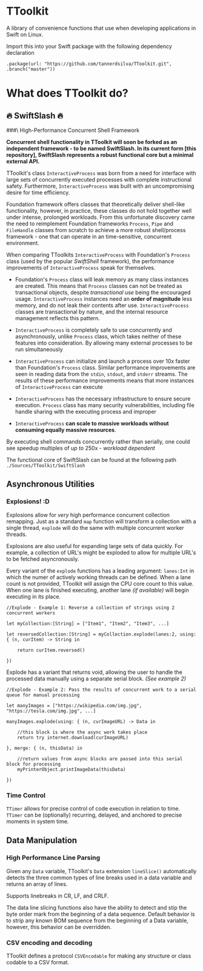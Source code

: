 # TToolkit

A library of convenience functions that use when developing applications in Swift on Linux.

Import this into your Swift package with the following dependency declaration

`.package(url: "https://github.com/tannerdsilva/TToolkit.git", .branch("master"))`

# What does TToolkit do?

## 🔥 SwiftSlash 🔥
###\ High-Performance Concurrent Shell Framework

**Concurrent shell functionality in TToolkit will soon be forked as an independent framework - to be named SwiftSlash. In its current form [this repository], SwiftSlash represents a robust functional core but a minimal external API.**

TToolkit's class `InteractiveProcess` was born from a need for interface with large sets of concurrently executed processes with complete instructional safety. Furthermore, `InteractiveProcess` was built with an uncompromising desire for time efficiency.

Foundation framework offers classes that theoretically deliver shell-like functionality, however, in practice, these classes do not hold together well under intense, prolonged workloads. From this unfortunate discovery came the need to reimplement Foundation frameworks `Process`, `Pipe` and `FileHandle` classes from scratch to achieve a more robust shell/process framework - one that can operate in an time-sensitive, concurrent environment.

When comparing TToolkits `InteractiveProcess` with Foundation's `Process` class (used by the popular *SwiftShell* framework), the performance improvements of `InteractiveProcess` speak for themselves.

- Foundation's `Process` class will leak memory as many class instances are created. This means that `Process` classes can not be treated as transactional objects, despite *transactional use* being the encouraged usage. `InteractiveProcess` instances need an **order of magnitude** less memory, and do not leak their contents after use. `InteractiveProcess` classes are transactional by nature, and the internal resource management reflects this pattern.

- `InteractiveProcess` is completely safe to use concurrently and asynchronously, unlike `Process` class, which takes neither of these features into consideration. By allowing many external processes to be run simultaneously 

- `InteractiveProcess` can initialize and launch a process over 10x faster than Foundation's `Process` class. Similar performance improvements are seen in reading data from the `stdin`, `stdout`, and `stderr` streams. The results of these performance improvements means that more instances of `InteractiveProcess` can execute 

- `InteractiveProcess` has the necessary infrastructure to ensure secure execution. `Process` class has many security vulnerabilities, including file handle sharing with the executing process and improper  

- `InteractiveProcess` **can scale to massive workloads without consuming equally massive resources**. 

By executing shell commands concurrently rather than serially, one could see speedup multiples of *up to* 250x - *workload dependent*

The functional core of SwiftSlash can be found at the following path `./Sources/TToolkit/SwiftSlash`

## Asynchronous Utilities

### Explosions! :D

Explosions allow for *very* high performance concurrent collection remapping. Just as a standard `map` function will transform a collection with a single thread, `explode` will do the same with multiple concurrent worker threads.

Explosions are also useful for expanding large sets of data quickly. For example, a collection of URL's might be exploded to allow for multiple URL's to be fetched asyncronously.

Every variant of the `explode` functions has a leading argument: `lanes:Int` in which the numer of actively working threads can be defined. When a lane count is not provided, TToolkit will assign the CPU core count to this value. When one lane is finished executing, another lane _(if available)_ will begin executing in its place.

```
//Explode - Example 1: Reverse a collection of strings using 2 concurrent workers

let myCollection:[String] = ["Item1", "Item2", "Item3", ...]

let reversedCollection:[String] = myCollection.explode(lanes:2, using: { (n, curItem) -> String in

	return curItem.reversed()
	
})

```

Explode has a variant that returns void, allowing the user to handle the processed data manually using a separate serial block. _(See example 2)_

```
//Explode - Example 2: Pass the results of concurrent work to a serial queue for manual processing

let manyImages = ["https://wikipedia.com/img.jpg", "https://tesla.com/img.jpg", ...]

manyImages.explode(using: { (n, curImageURL) -> Data in

	//this block is where the async work takes place
	return try internet.download(curImageURL)
	
}, merge: { (n, thisData) in

	//return values from async blocks are passed into this serial block for processing
	myPrinterObject.printImageData(thisData)
	
})
```

### Time Control

`TTimer` allows for precise control of code execution in relation to time. `TTimer` can be (optionally) recurring, delayed, and anchored to precise moments in system time.


## Data Manipulation
### High Performance Line Parsing

Given any `Data` variable, TToolkit's `Data` extension `lineSlice()` automatically detects the three common types of line breaks used in a data variable and returns an array of lines.

Supports linebreaks in CR, LF, and CRLF.

The data line slicing functions also have the ability to detect and stip the byte order mark from the beginning of a data sequence. Default behavior is to strip any known BOM sequence from the beginning of a Data variable, however, this behavior can be overridden.

### CSV encoding and decoding

TToolkit defines a protocol `CSVEncodable` for making any structure or class codable to a CSV format.
